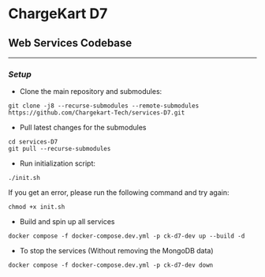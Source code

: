 # ChargeKart D7

## Web Services Codebase

----

### _Setup_

- Clone the main repository and submodules:
```
git clone -j8 --recurse-submodules --remote-submodules https://github.com/Chargekart-Tech/services-D7.git
```

- Pull latest changes for the submodules
```
cd services-D7
git pull --recurse-submodules
```

- Run initialization script:
```
./init.sh
```

If you get an error, please run the following command and try again:
```
chmod +x init.sh
```

- Build and spin up all services
```
docker compose -f docker-compose.dev.yml -p ck-d7-dev up --build -d
```

- To stop the services (Without removing the MongoDB data)
```
docker compose -f docker-compose.dev.yml -p ck-d7-dev down
```
